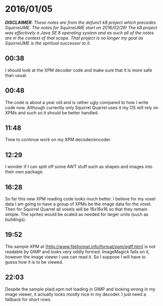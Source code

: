 # 2016/01/05

***DISCLAIMER***: _These notes are from the defunct k8 project which_
_precedes SquirrelJME. The notes for SquirrelJME start on 2016/02/26!_
_The k8 project was effectively a Java SE 8 operating system and as such_
_all of the notes are in the context of that scope. That project is no_
_longer my goal as SquirrelJME is the spiritual successor to it._

## 00:38

I should look at the XPM decoder code and make sure that it is more safe than
usual.

## 00:48

The code is about a year old and is rather ugly compared to how I write code
now. Although currently only Squirrel Quarrel uses it my OS will rely on XPMs
and such so it should be better handled.

## 11:48

Time to continue work on my XPM decoder/encoder.

## 12:29

I wonder if I can split off some AWT stuff such as shapes and images into their
own package.

## 16:28

So far this new XPM reading code looks much better. I believe for my voxel data
I am going to have a group of XPMs be the image data for the voxel. Then for
Squirrel Quarrel all voxels will be 16x16x16 so that they remain simple. The
sprites would be scaled as needed for larger units (such as buildings).

## 19:52

The sample XPM at [http://www.fileformat.info/format/xpm/egff.htm] is not
readable by GIMP and looks very oddly formed. ImageMagick fails on it, however
the image viewer I use can read it. So I suppose I will have to guess how it is
to be viewed.

## 22:03

Despite the sample plaid.xpm not loading in GIMP and looking wrong in my image
viewer, it actually looks mostly nice in my decoder. I just need a fallback
for short rows.

